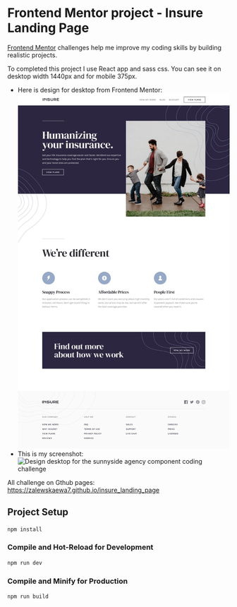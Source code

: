 # Frontend Mentor project - Insure Landing Page
[Frontend Mentor](https://www.frontendmentor.io) challenges help me improve my coding skills by building realistic projects.

To completed this project I use React app and sass css. You can see it on desktop width 1440px and for mobile 375px.

- Here is design for desktop from Frontend Mentor:
![Design desktop for the sunnyside agency coding challenge](./public/desktop-design.jpg)
- This is my screenshot:
![Design desktop for the sunnyside agency component coding challenge](./public/images/Screenshot_desktop.jpg.png)

All challenge on Gthub pages: https://zalewskaewa7.github.io/insure_landing_page


## Project Setup

```sh
npm install
```

### Compile and Hot-Reload for Development

```sh
npm run dev
```

### Compile and Minify for Production

```sh
npm run build
```

